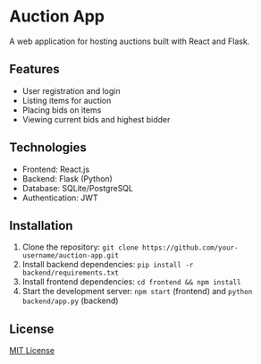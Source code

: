 # Auction App

A web application for hosting auctions built with React and Flask.

## Features
- User registration and login
- Listing items for auction
- Placing bids on items
- Viewing current bids and highest bidder

## Technologies
- Frontend: React.js
- Backend: Flask (Python)
- Database: SQLite/PostgreSQL
- Authentication: JWT

## Installation
1. Clone the repository: `git clone https://github.com/your-username/auction-app.git`
2. Install backend dependencies: `pip install -r backend/requirements.txt`
3. Install frontend dependencies: `cd frontend && npm install`
4. Start the development server: `npm start` (frontend) and `python backend/app.py` (backend)

## License
[MIT License](LICENSE)
